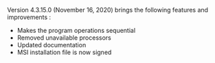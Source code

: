 Version 4.3.15.0 (November 16, 2020) brings the following features and improvements :

* Makes the program operations sequential
* Removed unavailable processors
* Updated documentation
* MSI installation file is now signed
